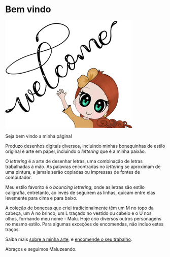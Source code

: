# Bem vindo

<img src="/images/welcome.png" alt="Welcome!" width="400" class="rightfloat" />

Seja bem vindo a minha página!

Produzo desenhos digitais diversos, incluindo minhas bonequinhas de estilo original e arte em papel, incluindo o *lettering* que é a minha paixão.

O *lettering*  é a arte de desenhar letras, uma combinação de letras trabalhadas à mão. As palavras encontradas no *lettering* se aproximam de uma pintura, e jamais serão copiadas ou impressas de fontes de computador.

Meu estilo favorito é o *bouncing lettering*, onde as letras são estilo caligrafia, entretanto, ao invés de seguirem as linhas, quicam entre elas levemente para cima e para baixo.

A coleção de bonecas que criei tradicionalmente têm um M no topo da cabeça, um A no brinco, um L traçado no vestido ou cabelo e o U nos olhos, formando meu nome - Malu. Hoje crio diversos outros personagens no mesmo estilo. Para algumas exceções de encomendas, não incluo estes traços.

Saiba mais [sobre a minha arte](/sobre), e [encomende o seu trabalho](/encomendas).

Abraços e seguimos Maluzeando.

</section>
<section class="banner" style="background-image: url('/images/banner.png')">
